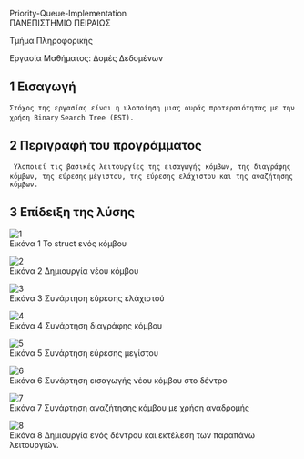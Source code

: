 Priority-Queue-Implementation <br>
ΠΑΝΕΠΙΣΤΗΜΙΟ ΠΕΙΡΑΙΩΣ

Τμήμα Πληροφορικής

Εργασία Μαθήματος: Δομές Δεδομένων


## 1 Εισαγωγή

```Στόχος της εργασίας είναι η υλοποίηση μιας ουράς προτεραιότητας με την χρήση Binary```
```Search Tree (BST).```

## 2 Περιγραφή του προγράμματος

``` Υλοποιεί τις βασικές λειτουργίες της εισαγωγής κόμβων, της διαγράφης κόμβων, της εύρεσης```
 ```μέγιστου, της εύρεσης ελάχιστου και της αναζήτησης κόμβων.```

## 3 Επίδειξη της λύσης

![1](https://user-images.githubusercontent.com/52785685/101363975-b2c85000-38aa-11eb-99d3-b9f254666fff.png) <br>
  Εικόνα 1 Το struct ενός κόμβου

![2](https://user-images.githubusercontent.com/52785685/101364033-c70c4d00-38aa-11eb-9bc1-8f9756e8d50c.png)<br>
Εικόνα 2 Δημιουργία νέου κόμβου


![3](https://user-images.githubusercontent.com/52785685/101364040-ca9fd400-38aa-11eb-8f75-3bf9ac13abb0.png)<br>
Εικόνα 3 Συνάρτηση εύρεσης ελάχιστού

![4](https://user-images.githubusercontent.com/52785685/101364042-ca9fd400-38aa-11eb-8862-c9ccd239a575.png)<br>
Εικόνα 4 Συνάρτηση διαγράφης κόμβου

![5](https://user-images.githubusercontent.com/52785685/101364044-cb386a80-38aa-11eb-845f-0555b7d5c132.png)<br>
Εικόνα 5 Συνάρτηση εύρεσης μεγίστου

![6](https://user-images.githubusercontent.com/52785685/101364045-cb386a80-38aa-11eb-8f0f-acf0436e3949.png)<br>
Εικόνα 6 Συνάρτηση εισαγωγής νέου κόμβου στο δέντρο

![7](https://user-images.githubusercontent.com/52785685/101364046-cbd10100-38aa-11eb-9582-541b97a81339.png)<br>
Εικόνα 7 Συνάρτηση αναζήτησης κόμβου με χρήση αναδρομής

![8](https://user-images.githubusercontent.com/52785685/101364047-cbd10100-38aa-11eb-8a06-dcd3625f2fca.png)<br>
Εικόνα 8 Δημιουργία ενός δέντρου και εκτέλεση των παραπάνω λειτουργιών.

